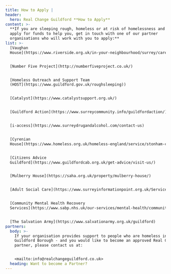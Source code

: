 ```yaml
---
title: How to Apply |
header:
  hero: Real Change Guildford **How to Apply**
content: >-
  **If you are sleeping rough, homeless or at risk of homelessness and want to
  apply for funds to help you, get in touch with one of our partner
  organisations who will work with you to apply:**
list: >-
  [Vaughan
  House](https://www.riverside.org.uk/in-your-neighbourhood/surrey/care-and-support/vaughan-house-surrey/)


  [Number Five Project](http://numberfiveproject.co.uk/)


  [Homeless Outreach and Support Team
  (HOST](https://www.guildford.gov.uk/roughsleeping))


  [Catalyst](https://www.catalystsupport.org.uk/)


  [Guildford Action](https://www.surreycommunity.info/guildfordaction/)


  [i-access](https://www.surreydrugandalcohol.com/contact-us)


  [Cyrenian
  House](https://www.homeless.org.uk/homeless-england/service/stonham-cyrenian-house)


  [Citizens Advice
  Guildford](https://www.guildfordcab.org.uk/get-advice/visit-us/)


  [Mulberry House](https://saha.org.uk/property/mulberry-house/)


  [Adult Social Care](https://www.surreyinformationpoint.org.uk/Services/3112)


  [Community Mental Health Recovery
  Services](https://www.sabp.nhs.uk/our-services/mental-health/community-services/CMHRSguildford)


  [The Salvation Army](https://www.salvationarmy.org.uk/guildford)
partners:
  body: >-
    If your organisation provides support to people who are homeless in
    Guildford Borough - and you would like to become an approved Real Change
    partner, please contact us at:


    <mailto:info@realchangeguildford.co.uk>
  heading: Want to become a Partner?
---
```


